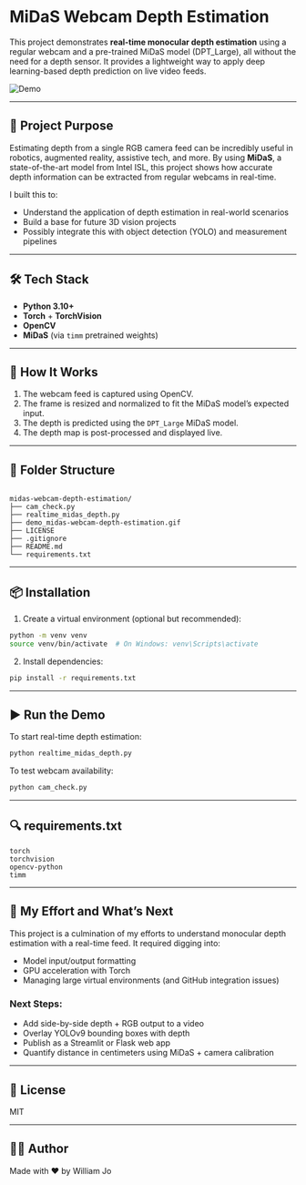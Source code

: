 # MiDaS Webcam Depth Estimation

This project demonstrates **real-time monocular depth estimation** using a regular webcam and a pre-trained MiDaS model (DPT_Large), all without the need for a depth sensor. It provides a lightweight way to apply deep learning-based depth prediction on live video feeds.

![Demo](demo_midas-webcam-depth-estimation.gif)

---

## 🚀 Project Purpose

Estimating depth from a single RGB camera feed can be incredibly useful in robotics, augmented reality, assistive tech, and more. By using **MiDaS**, a state-of-the-art model from Intel ISL, this project shows how accurate depth information can be extracted from regular webcams in real-time.

I built this to:
- Understand the application of depth estimation in real-world scenarios
- Build a base for future 3D vision projects
- Possibly integrate this with object detection (YOLO) and measurement pipelines

---

## 🛠️ Tech Stack

- **Python 3.10+**
- **Torch** + **TorchVision**
- **OpenCV**
- **MiDaS** (via `timm` pretrained weights)

---

## 🧪 How It Works

1. The webcam feed is captured using OpenCV.
2. The frame is resized and normalized to fit the MiDaS model’s expected input.
3. The depth is predicted using the `DPT_Large` MiDaS model.
4. The depth map is post-processed and displayed live.

---

## 📁 Folder Structure

```text

midas-webcam-depth-estimation/
├── cam_check.py
├── realtime_midas_depth.py
├── demo_midas-webcam-depth-estimation.gif
├── LICENSE
├── .gitignore
├── README.md
└── requirements.txt

```

---

## 📦 Installation

1. Create a virtual environment (optional but recommended):

```bash
python -m venv venv
source venv/bin/activate  # On Windows: venv\Scripts\activate
```

2. Install dependencies:

```bash
pip install -r requirements.txt
```

---

## ▶️ Run the Demo

To start real-time depth estimation:

```bash
python realtime_midas_depth.py
```

To test webcam availability:

```bash
python cam_check.py
```

---

## 🔍 requirements.txt

```text
torch
torchvision
opencv-python
timm

```

---

## 🧠 My Effort and What’s Next

This project is a culmination of my efforts to understand monocular depth estimation with a real-time feed. It required digging into:

- Model input/output formatting
- GPU acceleration with Torch
- Managing large virtual environments (and GitHub integration issues)

### Next Steps:
- Add side-by-side depth + RGB output to a video
- Overlay YOLOv9 bounding boxes with depth
- Publish as a Streamlit or Flask web app
- Quantify distance in centimeters using MiDaS + camera calibration

---

## 📄 License

MIT

---

## 🙋‍♂️ Author

Made with ❤️ by William Jo
